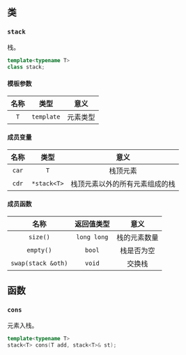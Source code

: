 ## 类

### `stack`

栈。

``` cpp
template<typename T>
class stack;
```

#### 模板参数

| 名称 | 类型 | 意义 |
| :--: | :--: | :--: |
| `T` | `template` | 元素类型 |

#### 成员变量

| 名称 | 类型 | 意义 |
| :--: | :--: | :--: |
| `car` | `T` | 栈顶元素 |
| `cdr` | `*stack<T>` | 栈顶元素以外的所有元素组成的栈 |

#### 成员函数

| 名称 | 返回值类型 | 意义 |
| :--: | :--: | :--: |
| `size()` | `long long` | 栈的元素数量 |
| `empty()` | `bool` | 栈是否为空 |
| `swap(stack &oth)` | `void` | 交换栈 |

## 函数

### `cons`

元素入栈。

``` cpp
template<typename T>
stack<T> cons(T add, stack<T>& st);
